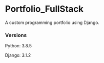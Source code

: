 # Portfolio_FullStack
A custom programming portfolio using Django.

### Versions
Python: 3.8.5

Django: 3.1.2
